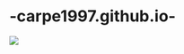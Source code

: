 # -carpe1997.github.io-

<a href="https://www.notion.so/Brazil-E-commerce-Olist-business-strategy-report-bfe6e26cb682488383ba0919ba9029ae" target="_blank"><img src="https://img.shields.io/badge/브라질E-commerce Olist business strategy report-배경색?style=plastic&logo=로고&logoColor=로고색상"/></a>
